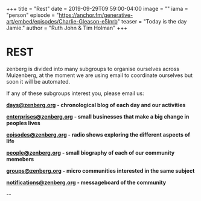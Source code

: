 +++
title = "Rest"
date = 2019-09-29T09:59:00-04:00
image = ""
iama = "person"
episode = "https://anchor.fm/generative-art/embed/episodes/Charlie-Gleason-e5lnrb"
teaser = "Today is the day Jamie."
author = "Ruth John & Tim Holman"
+++

# REST

zenberg is divided into many subgroups to organise ourselves across Muizenberg, at the moment we are using email to coordinate ourselves but soon it will be automated.

If any of these subgroups interest you, please email us:

**days@zenberg.org - chronological blog of each day and our activities**

**enterprises@zenberg.org - small businesses that make a big change in peoples lives**

**episodes@zenberg.org - radio shows exploring the different aspects of life**

**people@zenberg.org - small biography of each of our community memebers**

**groups@zenberg.org - micro communities interested in the same subject**

**notifications@zenberg.org - messageboard of the community**

--
